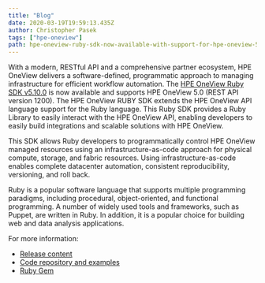 ```yaml
---
title: "Blog"
date: 2020-03-19T19:59:13.435Z
author: Christopher Pasek 
tags: ["hpe-oneview"]
path: hpe-oneview-ruby-sdk-now-available-with-support-for-hpe-oneview-50
---
```

With a modern, RESTful API and a comprehensive partner ecosystem, HPE OneView delivers a software-defined, programmatic approach to managing infrastructure for efficient workflow automation. The [HPE OneView Ruby SDK v5.10.0](https://github.com/HewlettPackard/oneview-sdk-ruby/releases/tag/v5.10.0) is now available and supports HPE OneView 5.0 (REST API version 1200). The HPE OneView RUBY SDK extends the HPE OneView API language support for the Ruby language. This Ruby SDK provides a Ruby Library to easily interact with the HPE OneView API, enabling developers to easily build integrations and scalable solutions with HPE OneView.

This SDK allows Ruby developers to programmatically control HPE OneView managed resources using an infrastructure-as-code approach for physical compute, storage, and fabric resources. Using infrastructure-as-code enables complete datacenter automation, consistent reproducibility, versioning, and roll back.

Ruby is a popular software language that supports multiple programming paradigms, including procedural, object-oriented, and functional programming. A number of widely used tools and frameworks, such as Puppet, are written in Ruby. In addition, it is a popular choice for building web and data analysis applications.

For more information: 
* [Release content](https://github.com/HewlettPackard/oneview-sdk-ruby/releases/tag/v5.10.0) 
* [Code repository and examples](https://github.com/HewlettPackard/oneview-sdk-ruby) 
* [Ruby Gem](https://rubygems.org/gems/oneview-sdk/versions/5.10.0)


